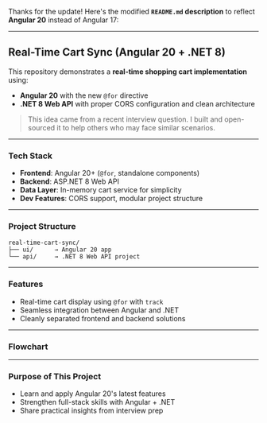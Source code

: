 Thanks for the update! Here's the modified **`README.md` description** to reflect **Angular 20** instead of Angular 17:

---

##  Real-Time Cart Sync (Angular 20 + .NET 8)

This repository demonstrates a **real-time shopping cart implementation** using:

* **Angular 20** with the new `@for` directive
* **.NET 8 Web API** with proper CORS configuration and clean architecture

>  This idea came from a recent interview question. I built and open-sourced it to help others who may face similar scenarios.

---

###  Tech Stack

* **Frontend**: Angular 20+ (`@for`, standalone components)
* **Backend**: ASP.NET 8 Web API
* **Data Layer**: In-memory cart service for simplicity
* **Dev Features**: CORS support, modular project structure

---

###  Project Structure

```
real-time-cart-sync/
├── ui/      → Angular 20 app
└── api/     → .NET 8 Web API project
```

---

###  Features

* Real-time cart display using `@for` with `track`
* Seamless integration between Angular and .NET
* Cleanly separated frontend and backend solutions

---

###  Flowchart



---

###  Purpose of This Project

* Learn and apply Angular 20's latest features
* Strengthen full-stack skills with Angular + .NET
* Share practical insights from interview prep


